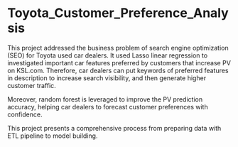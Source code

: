 # Toyota_Customer_Preference_Analysis
This project addressed the business problem of search engine optimization (SEO) for Toyota used car dealers. It used Lasso linear regression to investigated important car features preferred by customers that increase PV on KSL.com. Therefore, car dealers can put keywords of preferred features in description to increase search visibility, and then generate higher customer traffic.  

Moreover, random forest is leveraged to improve the PV prediction accuracy, helping car dealers to forecast customer preferences with confidence. 

This project presents a comprehensive process from preparing data with ETL pipeline to model building.
